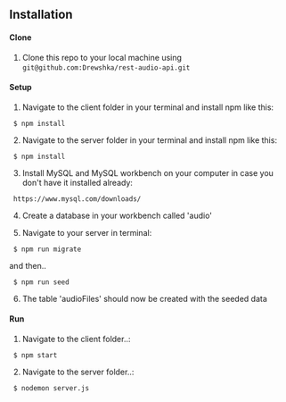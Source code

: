 ## Installation

#### Clone

1. Clone this repo to your local machine using `git@github.com:Drewshka/rest-audio-api.git`

#### Setup

1. Navigate to the client folder in your terminal and install npm like this:

```
 $ npm install
```

2. Navigate to the server folder in your terminal and install npm like this:

```
 $ npm install
```
3. Install MySQL and MySQL workbench on your computer in case you don't have it installed already:

```
 https://www.mysql.com/downloads/
```

4. Create a database in your workbench called 'audio'

5. Navigate to your server in terminal:

```
 $ npm run migrate
```

and then..

```
 $ npm run seed
```

6. The table 'audioFiles' should now be created with the seeded data

#### Run

1. Navigate to the client folder..:

```
 $ npm start
```

2. Navigate to the server folder..:

```
 $ nodemon server.js
```
